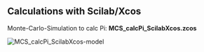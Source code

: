## Calculations with Scilab/Xcos

Monte-Carlo-Simulation to calc Pi: **MCS_calcPi_ScilabXcos.zcos**

![MCS_calcPi_ScilabXcos-model](https://github.com/gitificial/Scilab-Xcos-calculations/blob/master/MCS_calcPi_ScilabXcos-model.png)
